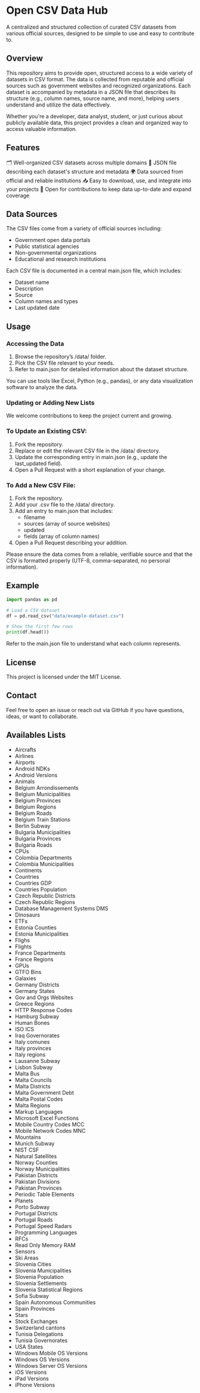# Open CSV Data Hub

A centralized and structured collection of curated CSV datasets from various official sources, designed to be simple to use and easy to contribute to.

## Overview

This repository aims to provide open, structured access to a wide variety of datasets in CSV format. The data is collected from reputable and official sources such as government websites and recognized organizations. Each dataset is accompanied by metadata in a JSON file that describes its structure (e.g., column names, source name, and more), helping users understand and utilize the data effectively.

Whether you're a developer, data analyst, student, or just curious about publicly available data, this project provides a clean and organized way to access valuable information.

## Features

🗂 Well-organized CSV datasets across multiple domains
🧾 JSON file describing each dataset's structure and metadata
🌍 Data sourced from official and reliable institutions
📥 Easy to download, use, and integrate into your projects
🤝 Open for contributions to keep data up-to-date and expand coverage

## Data Sources

The CSV files come from a variety of official sources including:

- Government open data portals
- Public statistical agencies
- Non-governmental organizations
- Educational and research institutions

Each CSV file is documented in a central main.json file, which includes:

- Dataset name
- Description
- Source
- Column names and types
- Last updated date

## Usage

### Accessing the Data

1) Browse the repository’s /data/ folder.
2) Pick the CSV file relevant to your needs.
3) Refer to main.json for detailed information about the dataset structure.

You can use tools like Excel, Python (e.g., pandas), or any data visualization software to analyze the data.

### Updating or Adding New Lists

We welcome contributions to keep the project current and growing.

### To Update an Existing CSV:

1) Fork the repository.
2) Replace or edit the relevant CSV file in the /data/ directory.
3) Update the corresponding entry in main.json (e.g., update the last_updated field).
4) Open a Pull Request with a short explanation of your change.

### To Add a New CSV File:

1) Fork the repository.
1) Add your .csv file to the /data/ directory.
1) Add an entry to main.json that includes:
    - filename
    - sources (array of source websites)
    - updated
    - fields (array of column names)
4) Open a Pull Request describing your addition.

Please ensure the data comes from a reliable, verifiable source and that the CSV is formatted properly (UTF-8, comma-separated, no personal information).

## Example

```python
import pandas as pd

# Load a CSV dataset
df = pd.read_csv("data/example-dataset.csv")

# Show the first few rows
print(df.head())
```

Refer to the main.json file to understand what each column represents.

## License

This project is licensed under the MIT License.

## Contact

Feel free to open an issue or reach out via GitHub if you have questions, ideas, or want to collaborate.

## Availables Lists

- Aircrafts
- Airlines
- Airports
- Android NDKs
- Android Versions
- Animals
- Belgium Arrondissements
- Belgium Municipalities
- Belgium Provinces
- Belgium Regions
- Belgium Roads
- Belgium Train Stations
- Berlin Subway
- Bulgaria Municipalities
- Bulgaria Provinces
- Bulgaria Roads
- CPUs
- Colombia Departments
- Colombia Municipalities
- Continents
- Countries
- Countries GDP
- Countries Population
- Czech Republic Districts
- Czech Republic Regions
- Database Management Systems DMS
- Dinosaurs
- ETFs
- Estonia Counties
- Estonia Municipalities
- Flighs
- Flights
- France Departments
- France Regions
- GPUs
- GTFO Bins
- Galaxies
- Germany Districts
- Germany States
- Gov and Orgs Websites
- Greece Regions
- HTTP Response Codes
- Hamburg Subway
- Human Bones
- ISO ICS
- Iraq Governorates
- Italy comunes
- Italy provinces
- Italy regions
- Lausanne Subway
- Lisbon Subway
- Malta Bus
- Malta Councils
- Malta Districts
- Malta Government Debt
- Malta Postal Codes
- Malta Regions
- Markup Languages
- Microsoft Excel Functions
- Mobile Country Codes MCC
- Mobile Network Codes MNC
- Mountains
- Munich Subway
- NIST CSF
- Natural Satellites
- Norway Counties
- Norway Municipalities
- Pakistan Districts
- Pakistan Divisions
- Pakistan Provinces
- Periodic Table Elements
- Planets
- Porto Subway
- Portugal Districts
- Portugal Roads
- Portugal Speed Radars
- Programming Languages
- RFCs
- Read Only Memory RAM
- Sensors
- Ski Areas
- Slovenia Cities
- Slovenia Municipalities
- Slovenia Population
- Slovenia Settlements
- Slovenia Statistical Regions
- Sofia Subway
- Spain Autonomous Communities
- Spain Provinces
- Stars
- Stock Exchanges
- Switzerland cantons
- Tunisia Delegations
- Tunisia Governorates
- USA States
- Windows Mobile OS Versions
- Windows OS Versions
- Windows Server OS Versions
- iOS Versions
- iPad Versions
- iPhone Versions